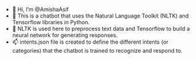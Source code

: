 - 👋 Hi, I’m @AmishaAsif
- 👀 This is a chatbot that uses the Natural Language Toolkit (NLTK) and Tensorflow libraries in Python.
- 🌱 NLTK is used here to preprocess text data and Tensorflow to build a neural network for generating responses.
- 📫 intents.json file is created to define the different intents (or categories) that the chatbot is trained to recognize and respond to.

<!---
AmishaAsif/AmishaAsif is a ✨ special ✨ repository because its `README.md` (this file) appears on your GitHub profile.
You can click the Preview link to take a look at your changes.
--->
